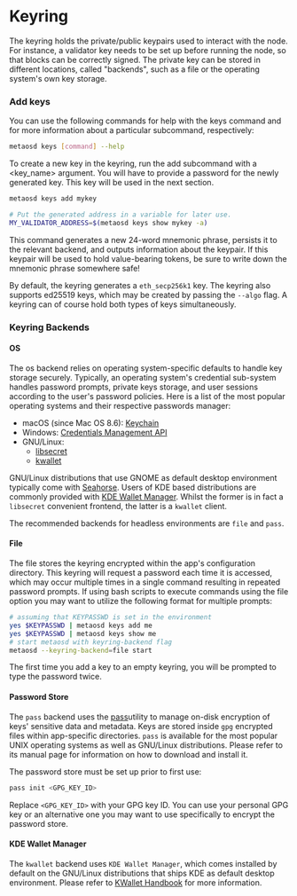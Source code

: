 # Keyring
The keyring holds the private/public keypairs used to interact with the node. For instance, a validator key needs to be set up before running the node, so that blocks can be correctly signed. The private key can be stored in different locations, called "backends", such as a file or the operating system's own key storage.

### Add keys
You can use the following commands for help with the keys command and for more information about a particular subcommand, respectively:
```bash
metaosd keys [command] --help
```
To create a new key in the keyring, run the add subcommand with a <key_name> argument. You will have to provide a password for the newly generated key. This key will be used in the next section.

```bash
metaosd keys add mykey

# Put the generated address in a variable for later use.
MY_VALIDATOR_ADDRESS=$(metaosd keys show mykey -a)
```
This command generates a new 24-word mnemonic phrase, persists it to the relevant backend, and outputs information about the keypair. If this keypair will be used to hold value-bearing tokens, be sure to write down the mnemonic phrase somewhere safe!

By default, the keyring generates a `eth_secp256k1` key. The keyring also supports ed25519 keys, which may be created by passing the `--algo` flag. A keyring can of course hold both types of keys simultaneously.

### Keyring Backends
#### OS
The os backend relies on operating system-specific defaults to handle key storage securely. Typically, an operating system's credential sub-system handles password prompts, private keys storage, and user sessions according to the user's password policies. Here is a list of the most popular operating systems and their respective passwords manager:

- macOS (since Mac OS 8.6): [Keychain](https://support.apple.com/en-gb/guide/keychain-access/welcome/mac)
- Windows: [Credentials Management API](https://docs.microsoft.com/en-us/windows/win32/secauthn/credentials-management)
- GNU/Linux:
  - [libsecret](https://gitlab.gnome.org/GNOME/libsecret)
  - [kwallet](https://api.kde.org/frameworks/kwallet/html/index.html)

GNU/Linux distributions that use GNOME as default desktop environment typically come with [Seahorse](https://wiki.gnome.org/Apps/Seahorse). Users of KDE based distributions are commonly provided with 
[KDE Wallet Manager](https://userbase.kde.org/KDE_Wallet_Manager). Whilst the former is in fact a `libsecret` convenient frontend, the latter is a `kwallet` client.

The recommended backends for headless environments are `file` and `pass`.

#### File
The file stores the keyring encrypted within the app's configuration directory. This keyring will request a password each time it is accessed, which may occur multiple times in a single command resulting in repeated password prompts. If using bash scripts to execute commands using the file option you may want to utilize the following format for multiple prompts:

```bash
# assuming that KEYPASSWD is set in the environment
yes $KEYPASSWD | metaosd keys add me
yes $KEYPASSWD | metaosd keys show me
# start metaosd with keyring-backend flag
metaosd --keyring-backend=file start
```

The first time you add a key to an empty keyring, you will be prompted to type the password twice.


#### Password Store
The `pass` backend uses the [pass](https://www.passwordstore.org/)utility to manage on-disk encryption of keys' sensitive data and metadata. 
Keys are stored inside `gpg` encrypted files within app-specific directories. 
`pass` is available for the most popular UNIX operating systems as well as GNU/Linux distributions. 
Please refer to its manual page for information on how to download and install it.

The password store must be set up prior to first use:

```bash
pass init <GPG_KEY_ID>
```

Replace `<GPG_KEY_ID>` with your GPG key ID. You can use your personal GPG key or an alternative one you may want to use specifically to encrypt the password store.


#### KDE Wallet Manager
The `kwallet` backend uses `KDE Wallet Manager`, which comes installed by default on the GNU/Linux distributions that ships 
KDE as default desktop environment. Please refer to [KWallet Handbook](https://docs.kde.org/stable5/en/kwalletmanager/kwallet5/) for more information.